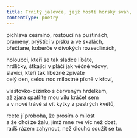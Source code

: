```yaml
---
title: Trnitý jalovče, jejž hostí horský svah,
contentType: poetry
---
```


<section>

pichlavá cesmíno, rostoucí na pustinách,  
prameny, prýštící v písku a ve skalách,  
břečťane, koberče v divokých rozsedlinách,

</section>

<section>

holoubci, kteří se tak sladce líbáte,  
hrdličky, štkající v pláči jak věčné vdovy,  
slavíci, kteří tak líbezně zpíváte  
celý den, celou noc milostné písně v křoví,

</section>

<section>

vlaštovko-cizinko s červeným hrdélkem,  
až zjara spatříte mou vílu kráčet sem  
a v nové trávě si vít kytky z pestrých květů,

</section>

<section>

rcete jí proboha, že prosím o milost  
a že chci ze žalu, jímž mne rve víc než dost,  
radš rázem zahynout, než dlouho soužit se tu.

</section>
